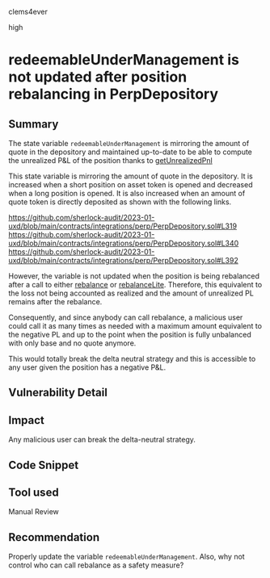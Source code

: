 clems4ever

high

# redeemableUnderManagement is not updated after position rebalancing in PerpDepository

## Summary

The state variable `redeemableUnderManagement` is mirroring the amount of quote in the depository and maintained up-to-date to be able to compute the unrealized P&L of the position thanks to [getUnrealizedPnl](https://github.com/sherlock-audit/2023-01-uxd/blob/main/contracts/integrations/perp/PerpDepository.sol#L429)

This state variable is mirroring the amount of quote in the depository. It is increased when a short position on asset token is opened and decreased when a long position is opened. It is also increased when an amount of quote token is directly deposited as shown with the following links.

https://github.com/sherlock-audit/2023-01-uxd/blob/main/contracts/integrations/perp/PerpDepository.sol#L319
https://github.com/sherlock-audit/2023-01-uxd/blob/main/contracts/integrations/perp/PerpDepository.sol#L340
https://github.com/sherlock-audit/2023-01-uxd/blob/main/contracts/integrations/perp/PerpDepository.sol#L392

However, the variable is not updated when the position is being rebalanced after a call to either [rebalance](https://github.com/sherlock-audit/2023-01-uxd/blob/main/contracts/integrations/perp/PerpDepository.sol#L446) or [rebalanceLite](https://github.com/sherlock-audit/2023-01-uxd/blob/main/contracts/integrations/perp/PerpDepository.sol#L597). Therefore, this equivalent to the loss not being accounted as realized and the amount of unrealized PL remains after the rebalance.

Consequently, and since anybody can call rebalance, a malicious user could call it as many times as needed with a maximum amount equivalent to the negative PL and up to the point when the position is fully unbalanced with only base and no quote anymore.

This would totally break the delta neutral strategy and this is accessible to any user given the position has a negative P&L.

## Vulnerability Detail

## Impact

Any malicious user can break the delta-neutral strategy.

## Code Snippet

## Tool used

Manual Review

## Recommendation

Properly update the variable `redeemableUnderManagement`. Also, why not control who can call rebalance as a safety measure?
